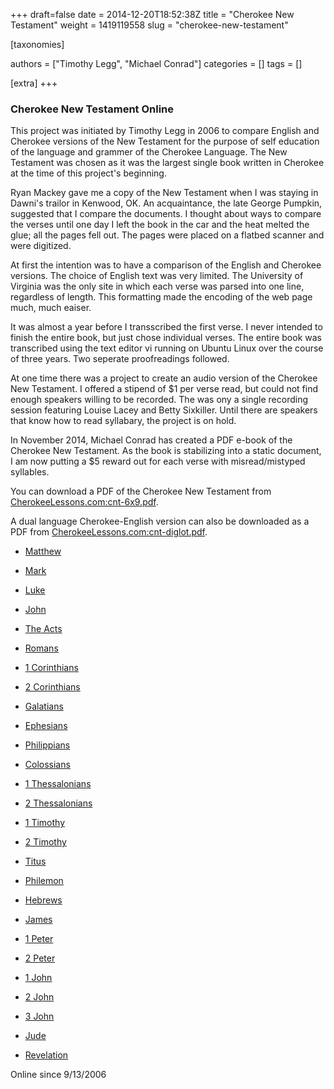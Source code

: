 +++
draft=false
date = 2014-12-20T18:52:38Z
title = "Cherokee New Testament"
weight = 1419119558
slug = "cherokee-new-testament"

[taxonomies]

authors = ["Timothy Legg", "Michael Conrad"]
categories = []
tags = []

[extra]
+++
### Cherokee New Testament Online
  
This project was initiated by Timothy Legg in 2006 to compare English and Cherokee versions of the New Testament for the purpose of self education of the language and grammer of the Cherokee Language. The New Testament was chosen as it was the largest single book written in Cherokee at the time of this project's beginning.  
  
Ryan Mackey gave me a copy of the New Testament when I was staying in Dawni's trailor in Kenwood, OK. An acquaintance, the late George Pumpkin, suggested that I compare the documents. I thought about ways to compare the verses until one day I left the book in the car and the heat melted the glue; all the pages fell out. The pages were placed on a flatbed scanner and were digitized.  
  
At first the intention was to have a comparison of the English and Cherokee versions. The choice of English text was very limited. The University of Virginia was the only site in which each verse was parsed into one line, regardless of length. This formatting made the encoding of the web page much, much eaiser.  
<!-- more -->  
It was almost a year before I transscribed the first verse. I never intended to finish the entire book, but just chose individual verses. The entire book was transcribed using the text editor vi running on Ubuntu Linux over the course of three years. Two seperate proofreadings followed.  
  
At one time there was a project to create an audio version of the Cherokee New Testament. I offered a stipend of $1 per verse read, but could not find enough speakers willing to be recorded. The was ony a single recording session featuring Louise Lacey and Betty Sixkiller. Until there are speakers that know how to read syllabary, the project is on hold.  
  
In November 2014, Michael Conrad has created a PDF e-book of the Cherokee New Testament. As the book is stabilizing into a static document, I am now putting a $5 reward out for each verse with misread/mistyped syllables.  

You can download a PDF of the Cherokee New Testament from [CherokeeLessons.com:cnt-6x9.pdf](https://www.cherokeelessons.com/pdf-downloads/cnt-6x9.pdf).

A dual language Cherokee-English version can also be downloaded as a PDF from [CherokeeLessons.com:cnt-diglot.pdf](https://www.cherokeelessons.com/pdf-downloads/cnt-diglot.pdf).

  
* [Matthew](@/cherokee-new-testament/matthew/index.md)

* [Mark](@/cherokee-new-testament/mark/index.md)

* [Luke](@/cherokee-new-testament/luke/index.md)

* [John](@/cherokee-new-testament/john/index.md)

* [The Acts](@/cherokee-new-testament/the-acts/index.md)

* [Romans](@/cherokee-new-testament/romans/index.md)

* [1 Corinthians](@/cherokee-new-testament/1-corinthians/index.md)

* [2 Corinthians](@/cherokee-new-testament/2-corinthians/index.md)

* [Galatians](@/cherokee-new-testament/galatians/index.md)

* [Ephesians](@/cherokee-new-testament/ephesians/index.md)

* [Philippians](@/cherokee-new-testament/philippians/index.md)

* [Colossians](@/cherokee-new-testament/colossians/index.md)

* [1 Thessalonians](@/cherokee-new-testament/1-thessalonians/index.md)

* [2 Thessalonians](@/cherokee-new-testament/2-thessalonians/index.md)

* [1 Timothy](@/cherokee-new-testament/1-timothy/index.md)

* [2 Timothy](@/cherokee-new-testament/2-timothy/index.md)

* [Titus](@/cherokee-new-testament/titus/index.md)

* [Philemon](@/cherokee-new-testament/philemon/index.md)

* [Hebrews](@/cherokee-new-testament/hebrews/index.md)

* [James](@/cherokee-new-testament/james/index.md)

* [1 Peter](@/cherokee-new-testament/1-peter/index.md)

* [2 Peter](@/cherokee-new-testament/2-peter/index.md)

* [1 John](@/cherokee-new-testament/1-john/index.md)

* [2 John](@/cherokee-new-testament/2-john/index.md)

* [3 John](@/cherokee-new-testament/3-john/index.md)

* [Jude](@/cherokee-new-testament/jude/index.md)

* [Revelation](@/cherokee-new-testament/revelation/index.md)

  
  
Online since 9/13/2006
